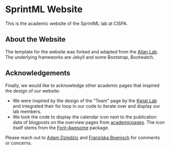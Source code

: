 # SprintML Website

This is the academic website of the SprintML lab at CISPA.

## About the Website

The template for the website was forked and adapted from
the [Allan Lab](https://github.com/mpa139/allanlab/tree/gh-pages).
The underlying frameworks are Jekyll and some Bootstrap, Bootwatch.

## Acknowledgements

Finally, we would like to acknowledge other academic pages that inspired the design of our website:

- We were inspired by the design of the "Team" page by
  the [Kwiat Lab](https://github.com/KwiatLab/group-website-jekyll?ref=jekyll-themes.com) and integrated their for loop
  in our code to iterate over and display our lab members.
- We took the code to display the calendar icon next to the publication data of blogposts on the overview pages
  from [academicpages](https://github.com/academicpages/academicpages.github.io). The icon itself stems from
  the [Font-Awesome](https://github.com/FortAwesome/Font-Awesome) package.

Please reach out to [Adam Dziedzic](https://adam-dziedzic.com/) and [Franziska Boenisch](https://franziska-boenisch.de/)
for comments or concerns.
